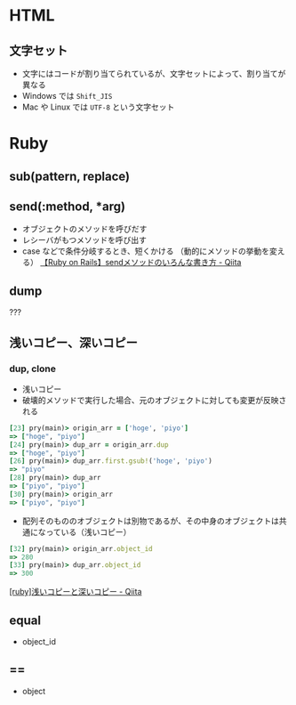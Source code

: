 # HTML
## 文字セット
- 文字にはコードが割り当てられているが、文字セットによって、割り当てが異なる
- Windows では `Shift_JIS`
- Mac や Linux では `UTF-8` という文字セット

# Ruby
## sub(pattern, replace)

## send(:method, *arg)
- オブジェクトのメソッドを呼びだす
- レシーバがもつメソッドを呼び出す
- case などで条件分岐するとき、短くかける
（動的にメソッドの挙動を変える）
[【Ruby on Rails】sendメソッドのいろんな書き方 - Qiita](https://qiita.com/ngron/items/05d3a9624c2c3ec5dbb6)

## dump
???

## 浅いコピー、深いコピー
### dup, clone
- 浅いコピー
- 破壊的メソッドで実行した場合、元のオブジェクトに対しても変更が反映される
```ruby
[23] pry(main)> origin_arr = ['hoge', 'piyo']
=> ["hoge", "piyo"]
[24] pry(main)> dup_arr = origin_arr.dup
=> ["hoge", "piyo"]
[26] pry(main)> dup_arr.first.gsub!('hoge', 'piyo')
=> "piyo"
[28] pry(main)> dup_arr
=> ["piyo", "piyo"]
[30] pry(main)> origin_arr
=> ["piyo", "piyo"]
```
- 配列そのもののオブジェクトは別物であるが、その中身のオブジェクトは共通になっている（浅いコピー）
```ruby
[32] pry(main)> origin_arr.object_id
=> 280
[33] pry(main)> dup_arr.object_id
=> 300
```
[[ruby]浅いコピーと深いコピー - Qiita](https://qiita.com/ricoirico/items/5cfcac1b8e67184641f1)


## equal
- object_id
## ==
- object